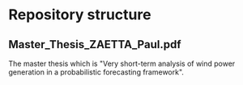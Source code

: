 # Repository structure


## Master_Thesis_ZAETTA_Paul.pdf
The master thesis which is "Very short-term analysis of wind power generation in a probabilistic forecasting framework". 
